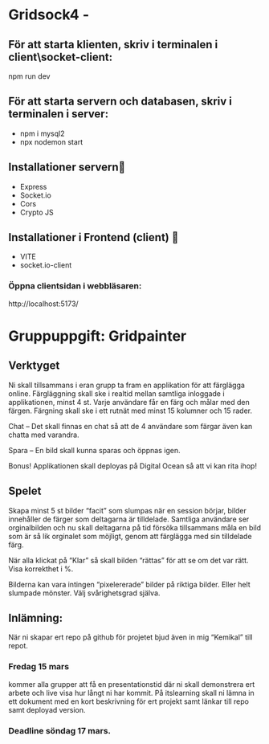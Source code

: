 # Gridsock4 - 


## För att starta klienten, skriv i terminalen i client\socket-client:
npm run dev

## För att starta servern och databasen, skriv i terminalen i server:
- npm i mysql2  
- npx nodemon start  



## Installationer servern🔧
- Express
- Socket.io
- Cors
- Crypto JS


## Installationer i Frontend (client) 🔧
- VITE
- socket.io-client

### Öppna clientsidan i webbläsaren:
http://localhost:5173/






# Gruppuppgift: Gridpainter

## Verktyget

Ni skall tillsammans i eran grupp ta fram en applikation för att färglägga online.
Färgläggning skall ske i realtid mellan samtliga inloggade i applikationen, minst 4 st.
Varje användare får en färg och målar med den färgen.
Färgning skall ske i ett rutnät med minst 15 kolumner och 15 rader. 

Chat – Det skall finnas en chat så att de 4 användare som färgar även kan chatta med varandra.

Spara – En bild skall kunna sparas och öppnas igen.

Bonus! Applikationen skall deployas på Digital Ocean så att vi kan rita ihop!

## Spelet

Skapa minst 5 st bilder “facit” som slumpas när en session börjar, bilder innehåller de färger som deltagarna är tilldelade. Samtliga användare ser orginalbilden och nu skall deltagarna på tid försöka tillsammans måla en bild som är så lik orginalet som möjligt, genom att färglägga med sin tilldelade färg. 

När alla klickat på “Klar” så skall bilden “rättas” för att se om det var rätt. Visa korrekthet i %.

Bilderna kan vara intingen “pixelererade” bilder på riktiga bilder. Eller helt slumpade mönster. Välj svårighetsgrad själva.

## Inlämning:

När ni skapar ert repo på github för projetet bjud även in mig “Kemikal” till repot.

### Fredag 15 mars 
kommer alla grupper att få en presentationstid där ni skall demonstrera ert arbete och live visa hur långt ni har kommit. 
På itslearning skall ni lämna in ett dokument med en kort beskrivning för ert projekt samt länkar till repo samt deployad version.  

### Deadline söndag 17 mars.
